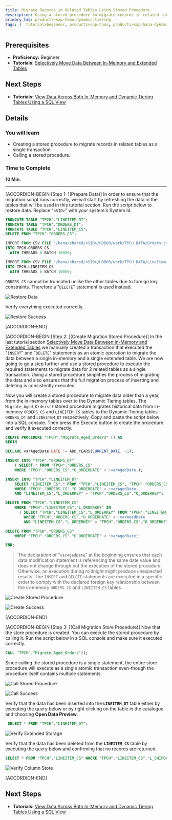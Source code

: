 ```yaml
---
title: Migrate Records in Related Tables Using Stored Procedure
description: Using a stored procedure to migrate records in related tables as a single transaction.
primary_tag: products>sap-hana-dynamic-tiering
tags: [  tutorial>beginner, products>sap-hana, products>sap-hana-dynamic-tiering, products>sap-hana-studio, topic>big-data, topic>sql ]
---
```

## Prerequisites
 - **Proficiency:** Beginner
 - **Tutorials:** [Selectively Move Data Between In-Memory and Extended Tables](https://www.sap.com/developer/tutorials/dt-create-schema-load-data-part5.html)

## Next Steps
 - **Tutorials:** [View Data Across Both In-Memory and Dynamic Tiering Tables Using a SQL View](https://www.sap.com/developer/tutorials/dt-create-schema-load-data-part7.html)

## Details
### You will learn
 - Creating a stored procedure to migrate records in related tables as a single transaction.
 - Calling a stored procedure.

### Time to Complete
**10 Min**.

---

[ACCORDION-BEGIN [Step 1: ](Prepare Data)]
In order to ensure that the migration script runs correctly, we will start by refreshing the data in the tables that will be used in this tutorial section. Run the script below to restore data. Replace "`<SID>`" with your system's System Id.

``` sql
TRUNCATE TABLE "TPCH"."LINEITEM_DT";
TRUNCATE TABLE "TPCH"."ORDERS_DT";
TRUNCATE TABLE "TPCH"."LINEITEM_CS";
DELETE FROM "TPCH"."ORDERS_CS";

IMPORT FROM CSV FILE '/hana/shared/<SID>/HDB00/work/TPCH_DATA/Orders.csv'
INTO TPCH.ORDERS_CS
  WITH THREADS 8 BATCH 10000;

IMPORT FROM CSV FILE '/hana/shared/<SID>/HDB00/work/TPCH_DATA/LineItem.csv'
INTO TPCH.LINEITEM_CS
  WITH THREADS 8 BATCH 10000;
```

`ORDERS_CS` cannot be truncated unlike the other tables due to foreign key constraints. Therefore a "`DELETE`" statement is used instead.

![Restore Data](restore-data.png)

Verify everything executed correctly.

![Restore Success](restore-success.png)


[ACCORDION-END]

[ACCORDION-BEGIN [Step 2: ](Create Migration Stored Procedure)]
In the last tutorial section [Selectively Move Data Between In-Memory and Extended Tables](https://www.sap.com/developer/tutorials/dt-create-schema-load-data-part5.html) we manually created a transaction that executed the "`INSERT`" and "`DELETE`" statements as an atomic operation to migrate the data between a single in-memory and a single extended table. We are now going to go a step further and use a stored procedure to execute the required statements to migrate data for 2 related tables as a single transaction. Using a stored procedure simplifies the process of migrating the data and also ensures that the full migration process of inserting and deleting is consistently executed.

Now you will create a stored procedure to migrate data older than a year, from the in-memory tables over to the Dynamic Tiering tables. The `Migrate_Aged_Orders()` stored procedure migrates historical data from in-memory `ORDERS_CS` and `LINEITEM_CS` tables to the Dynamic Tiering tables `ORDERS_DT` and `LINEITEM_DT` respectively. Copy and paste the script below into a SQL console. Then press the Execute button to create the procedure and verify it executed correctly.

``` sql
CREATE PROCEDURE "TPCH"."Migrate_Aged_Orders" () AS
BEGIN

DECLARE varAgedDate DATE := ADD_YEARS(CURRENT_DATE, -1);

INSERT INTO "TPCH"."ORDERS_DT"
    ( SELECT * FROM "TPCH"."ORDERS_CS"
    WHERE "TPCH"."ORDERS_CS"."O_ORDERDATE" < :varAgedDate );

INSERT INTO "TPCH"."LINEITEM_DT"
    SELECT "LINEITEM_CS".* FROM "TPCH"."LINEITEM_CS", "TPCH"."ORDERS_CS"
    WHERE "TPCH"."ORDERS_CS"."O_ORDERDATE" < :varAgedDate
    AND "LINEITEM_CS"."L_ORDERKEY" = "TPCH"."ORDERS_CS"."O_ORDERKEY";

DELETE FROM "TPCH"."LINEITEM_CS"
    WHERE "TPCH"."LINEITEM_CS"."L_ORDERKEY" IN
      ( SELECT "TPCH"."LINEITEM_CS"."L_ORDERKEY" FROM "TPCH"."LINEITEM_CS", "TPCH"."ORDERS_CS"
        WHERE "TPCH"."ORDERS_CS"."O_ORDERDATE" < :varAgedDate
        AND "LINEITEM_CS"."L_ORDERKEY" = "TPCH"."ORDERS_CS"."O_ORDERKEY" );

DELETE FROM "TPCH"."ORDERS_CS"
    WHERE "TPCH"."ORDERS_CS"."O_ORDERDATE" < :varAgedDate;

END;
```

>The declaration of "`varAgedDate`" at the beginning ensures that each data modification statement is referencing the same date value and does not change through out the execution of the stored procedure. Otherwise, an execution during midnight might produce unexpected results.
>The `INSERT` and `DELETE` statements are executed in a specific order to comply with the declared foreign key relationship between the in-memory `ORDERS_CS` and `LINEITEM_CS` tables.

![Create Stored Procedure](create-sp.png)

![Create Success](create-success.png)


[ACCORDION-END]

[ACCORDION-BEGIN [Step 3: ](Call Migration Store Procedure)]
Now that the store procedure is created. You can execute the stored procedure by calling it. Run the script below in a SQL console and make sure it executed correctly.

``` sql
CALL "TPCH"."Migrate_Aged_Orders"();
```

Since calling the stored procedure is a single statement, the entire store procedure will execute as a single atomic transaction even-though the procedure itself contains multiple statements.

![Call Stored Procedure](call-sp.png)

![Call Success](call-success.png)

Verify that the data has been inserted into the **`LINEITEM_DT`** table either by executing the query below or by right clicking on the table in the catalogue and choosing **Open Data Preview**.

``` sql
 SELECT * FROM "TPCH"."LINEITEM_DT";
```

![Verify Extended Storage](verify-dt.png)

Verify that the data has been deleted from the **`LINEITEM_CS`** table by executing the query below and confirming that no records are returned.

``` sql
SELECT * FROM "TPCH"."LINEITEM_CS" WHERE "TPCH"."LINEITEM_CS"."L_SHIPDATE" < '2015-1-1';
```

![Verify Column Store](verify-cs.png)


[ACCORDION-END]

## Next Steps
- **Tutorials:** [View Data Across Both In-Memory and Dynamic Tiering Tables Using a SQL View](https://www.sap.com/developer/tutorials/dt-create-schema-load-data-part7.html)
